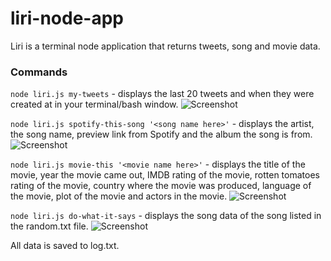 # liri-node-app

Liri is a terminal node application that returns tweets, song and movie data.

### Commands

`node liri.js my-tweets` - displays the last 20 tweets and when they were created at in your terminal/bash window.
![Screenshot](https://user-images.githubusercontent.com/16051859/39210568-21956dc8-47d7-11e8-8fb9-303ddc986f17.png)

`node liri.js spotify-this-song '<song name here>'` - displays the artist, the song name, preview link from Spotify and the album the song is from.
![Screenshot](https://user-images.githubusercontent.com/16051859/39210569-21a36770-47d7-11e8-966f-1c2620dc8519.png)

`node liri.js movie-this '<movie name here>'` - displays the title of the movie, year the movie came out, IMDB rating of the movie, rotten tomatoes rating of the movie, country where the movie was produced, language of the movie, plot of the movie and actors in the movie.
![Screenshot](https://user-images.githubusercontent.com/16051859/39210570-21b11de8-47d7-11e8-98fb-6a20d7b99f92.png)

`node liri.js do-what-it-says` - displays the song data of the song listed in the random.txt file.
![Screenshot](https://user-images.githubusercontent.com/16051859/39210571-21bfef08-47d7-11e8-8b27-86e2067ac186.png)

All data is saved to log.txt.

